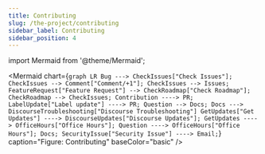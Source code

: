 ```yaml
---
title: Contributing
slug: /the-project/contributing
sidebar_label: Contributing
sidebar_position: 4
---
```


import Mermaid from '@theme/Mermaid';


<Mermaid chart={`
	graph LR
		Bug ---> CheckIssues["Check Issues"];
    CheckIssues --> Comment["Comment/+1"];
    CheckIssues --> Issues;
    FeatureRequest["Feature Request"] --> CheckRoadmap["Check Roadmap"];
    CheckRoadmap --> CheckIssues;
    Contribution ----> PR;
    LabelUpdate["Label update"] ----> PR;
    Question --> Docs;
    Docs ---> DiscourseTroubleshooting["Discourse Troubleshooting"]
    GetUpdates["Get Updates"] ----> DiscourseUpdates["Discourse Updates"];
    GetUpdates ----> OfficeHours["Office Hours"];
    Question ----> OfficeHours["Office Hours"];
    Docs;
    SecurityIssue["Security Issue"] ----> Email;
`} caption="Figure: Contributing" baseColor="basic" />